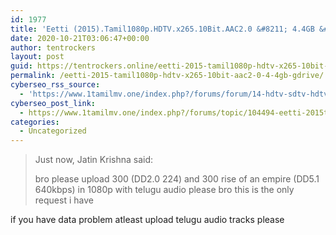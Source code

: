 ```yaml
---
id: 1977
title: 'Eetti (2015).Tamil1080p.HDTV.x265.10Bit.AAC2.0 &#8211; 4.4GB &#8211; GDRIVE'
date: 2020-10-21T03:06:47+00:00
author: tentrockers
layout: post
guid: https://tentrockers.online/eetti-2015-tamil1080p-hdtv-x265-10bit-aac2-0-4-4gb-gdrive/
permalink: /eetti-2015-tamil1080p-hdtv-x265-10bit-aac2-0-4-4gb-gdrive/
cyberseo_rss_source:
  - 'https://www.1tamilmv.one/index.php?/forums/forum/14-hdtv-sdtv-hdtv-rips.xml&page=4'
cyberseo_post_link:
  - https://www.1tamilmv.one/index.php?/forums/topic/104494-eetti-2015tamil1080phdtvx26510bitaac20-44gb-gdrive/
categories:
  - Uncategorized
---
```

<blockquote class="ipsQuote" data-ipsquote data-ipsquote-contentapp="forums" data-ipsquote-contentclass="forums_Topic" data-ipsquote-contentcommentid="213159" data-ipsquote-contentid="104494" data-ipsquote-contenttype="forums" data-ipsquote-timestamp="1603267537" data-ipsquote-userid="22019" data-ipsquote-username="Jatin Krishna" readability="7.5">
  <p>
    Just now, Jatin Krishna said:
  </p>
  
  <div class="ipsQuote_contents" readability="33">
    <p>
      <span>bro please upload 300 (DD2.0 224)&nbsp;and 300 rise of an empire (DD5.1 640kbps)&nbsp;in 1080p with telugu audio please bro this is the only request i have</span>
    </p></p>
  </div>
</blockquote>

if you have data problem atleast upload telugu audio tracks please 

&nbsp;